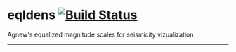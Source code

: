 # eqldens [![Build Status](https://travis-ci.org/abarbour/eqldens.svg?branch=master)](https://travis-ci.org/abarbour/eqldens)

Agnew's equalized magnitude scales for seismicity vizualization

------
